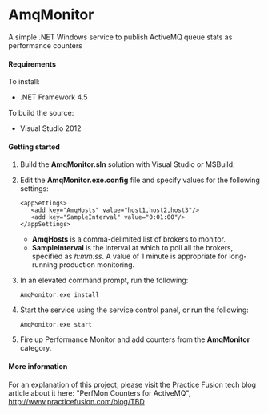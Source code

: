 AmqMonitor
==========

A simple .NET Windows service to publish ActiveMQ queue stats as performance counters

#### Requirements

To install:
* .NET Framework 4.5

To build the source:
* Visual Studio 2012

#### Getting started

1. Build the **AmqMonitor.sln** solution with Visual Studio or MSBuild.

2. Edit the **AmqMonitor.exe.config** file and specify values for the following settings:
   ```
   <appSettings>
      <add key="AmqHosts" value="host1,host2,host3"/>
      <add key="SampleInterval" value="0:01:00"/>
   </appSettings>
   ```
   * **AmqHosts** is a comma-delimited list of brokers to monitor.
   * **SampleInterval** is the interval at which to poll all the brokers, specified as _h:mm:ss_. A value of 1 minute is appropriate for long-running production monitoring.

3. In an elevated command prompt, run the following:
   ```
   AmqMonitor.exe install
   ```

4. Start the service using the service control panel, or run the following:
   ```
   AmqMonitor.exe start
   ```

5. Fire up Performance Monitor and add counters from the **AmqMonitor** category.

#### More information

For an explanation of this project, please visit the Practice Fusion tech blog article about it here: "PerfMon Counters for ActiveMQ", http://www.practicefusion.com/blog/TBD
